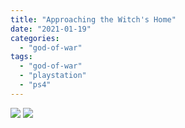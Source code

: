 ```yaml
---
title: "Approaching the Witch's Home"
date: "2021-01-19"
categories: 
  - "god-of-war"
tags: 
  - "god-of-war"
  - "playstation"
  - "ps4"
---
```


[![](images/God-of-War_20210119193128-scaled-1.jpg)](images/God-of-War_20210119193128-scaled-1.jpg)
[![](images/God-of-War_20210119193128-scaled-1.jpg)](images/God-of-War_20210119193128-scaled-1.jpg)
